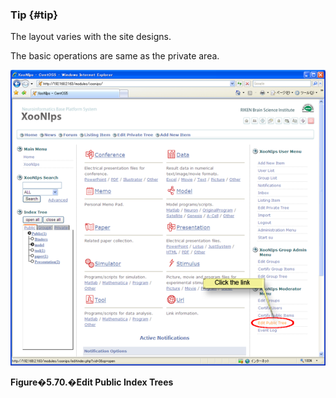 ### Tip {#tip}

The layout varies with the site designs.

The basic operations are same as the private area.

![Edit Public Index Trees](../../assets/xoonips-operate62.png)

**Figure�5.70.�Edit Public Index Trees**